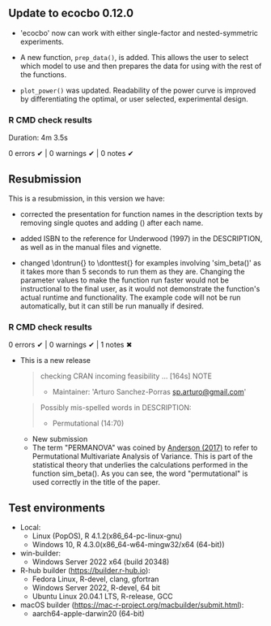 ## Update to ecocbo 0.12.0

- 'ecocbo' now can work with either single-factor and nested-symmetric experiments. 

- A new function, `prep_data()`, is added. This allows the user to select which model to use and then prepares the data for using with the rest of the functions. 

- `plot_power()` was updated. Readability of the power curve is improved by differentiating the optimal, or user selected, experimental design. 

### R CMD check results 

Duration: 4m 3.5s

0 errors ✔ | 0 warnings ✔ | 0 notes ✔

## Resubmission

This is a resubmission, in this version we have:

- corrected the presentation for function names in the description texts by removing single quotes and adding () after each name.

- added ISBN to the reference for Underwood (1997) in the DESCRIPTION, as well as in the manual files and vignette.

- changed \dontrun{} to \donttest{} for examples involving 'sim_beta()' as it takes more than 5 seconds to run them as they are. Changing the parameter values to make the function run faster would not be instructional to the final user, as it would not demonstrate the function's actual runtime and functionality. The example code will not be run automatically, but it can still be run manually if desired.

### R CMD check results

0 errors ✔ | 0 warnings ✔ | 1 notes ✖

- This is a new release

  > checking CRAN incoming feasibility ... [164s] NOTE <br/>
  > - Maintainer: 'Arturo Sanchez-Porras <sp.arturo@gmail.com>'
  
  > Possibly mis-spelled words in DESCRIPTION: <br/>
  > -  Permutational (14:70)
  
  - New submission
  - The term "PERMANOVA" was coined by [Anderson (2017)](https://doi.org/10.1002/9781118445112.stat07841) to refer to Permutational Multivariate Analysis of Variance. This is part of the statistical theory that underlies the calculations performed in the function sim_beta(). As you can see, the word "permutational" is used correctly in the title of the paper.


## Test environments

- Local:
  - Linux (PopOS), R 4.1.2(x86_64-pc-linux-gnu)
  - Windows 10, R 4.3.0(x86_64-w64-mingw32/x64 (64-bit))
- win-builder:
  - Windows Server 2022 x64 (build 20348)
- R-hub builder (https://builder.r-hub.io):
  - Fedora Linux, R-devel, clang, gfortran
  - Windows Server 2022, R-devel, 64 bit
  - Ubuntu Linux 20.04.1 LTS, R-release, GCC
- macOS builder (https://mac-r-project.org/macbuilder/submit.html):
  - aarch64-apple-darwin20 (64-bit)
